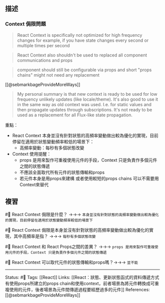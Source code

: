 ## 描述

### Context 侷限問題


> React Context is specifically not optimized for high frequency changes
> for example, if you have state changes every second or multiple times per second

> React Context also shouldn't be used to replaced all component communications and props


> component should still be configurable via props and short "props chains" might not need any replacement

[[@sebmarkbageProvideMoreWays]]
> My personal summary is that new context is ready to be used for low frequency unlikely updates (like locale/theme). It's also good to use it in the same way as old context was used. I.e. for static values and then propagate updates through subscriptions. It's not ready to be used as a replacement for all Flux-like state propagation.


重點：
- React Context 本身並沒有針對狀態的高頻率變動做出較為優化的實現，目前停留在適用於狀態變動頻率較低的場景下：
	- 高頻率變動：每秒有多個狀態改變
- Context 使用提醒：
	- props 是用來製作可重複使用元件的手段，Context 只是負責作多個元件之間的狀態傳遞
	- 不應該全面取代所有元件的狀態傳輸和props
	- 若元件本身是用props來建構 或者使用較短的props chains 可以不需要用Context來替代



## 複習

#🧠 React Context 侷限是什麼？ ->->-> `本身並沒有針對狀態的高頻率變動做出較為優化的實現，目前停留在適用於狀態變動頻率較低的場景下`
<!--SR:!2022-10-06,10,250-->

#🧠 React Context 侷限是本身並沒有針對狀態的高頻率變動做出較為優化的實現，其中高頻率是指？ ->->-> `每秒有多個狀態改變`
<!--SR:!2022-10-06,10,250-->

#🧠 React Context 和 React Props之間的差異？ ->->-> `props 是用來製作可重複使用元件的手段，Context 只是負責作多個元件之間的狀態傳遞`
<!--SR:!2022-10-02,6,230-->

#🧠 React Context 可以取代元件的狀態傳輸和props嗎？->->-> `並不能`
<!--SR:!2022-09-26,3,250-->


---
Status: #🌱 
Tags:
[[React]]
Links:
[[React：狀態、更新狀態函式的資料傳遞方式有使用props所建立的props chain和使用context，前者場景為將元件轉換成可重複使用的元件，後者場景為元件間傳遞過程要經歷過多的元件]]
References:
[[@sebmarkbageProvideMoreWays]]